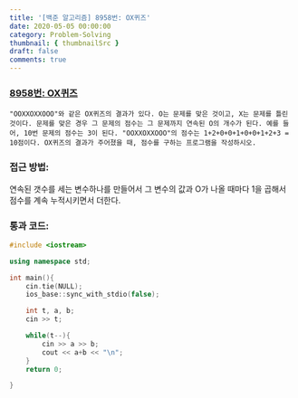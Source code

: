 ```yaml
---
title: '[백준 알고리즘] 8958번: OX퀴즈'
date: 2020-05-05 00:00:00
category: Problem-Solving
thumbnail: { thumbnailSrc }
draft: false
comments: true
---
```


### [8958번: OX퀴즈](https://www.acmicpc.net/problem/8958)

```
"OOXXOXXOOO"와 같은 OX퀴즈의 결과가 있다. O는 문제를 맞은 것이고, X는 문제를 틀린 것이다. 문제를 맞은 경우 그 문제의 점수는 그 문제까지 연속된 O의 개수가 된다. 예를 들어, 10번 문제의 점수는 3이 된다. "OOXXOXXOOO"의 점수는 1+2+0+0+1+0+0+1+2+3 = 10점이다. OX퀴즈의 결과가 주어졌을 때, 점수를 구하는 프로그램을 작성하시오.
```

### 접근 방법:

연속된 갯수를 세는 변수하나를 만들어서 그 변수의 값과 O가 나올 때마다 1을 곱해서 점수를 계속 누적시키면서 더한다.

### 통과 코드:

```cpp
#include <iostream>

using namespace std;

int main(){
    cin.tie(NULL);
    ios_base::sync_with_stdio(false);

    int t, a, b;
    cin >> t;

    while(t--){
        cin >> a >> b;
        cout << a+b << "\n";
    }
    return 0;

}
```

